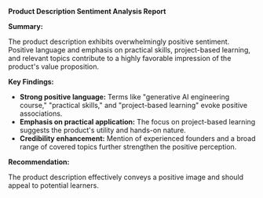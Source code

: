 **Product Description Sentiment Analysis Report**

**Summary:**

The product description exhibits overwhelmingly positive sentiment.  Positive language and emphasis on practical skills, project-based learning, and relevant topics contribute to a highly favorable impression of the product's value proposition.

**Key Findings:**

* **Strong positive language:**  Terms like "generative AI engineering course," "practical skills," and "project-based learning" evoke positive associations.
* **Emphasis on practical application:** The focus on project-based learning suggests the product's utility and hands-on nature.
* **Credibility enhancement:** Mention of experienced founders and a broad range of covered topics further strengthen the positive perception.

**Recommendation:**

The product description effectively conveys a positive image and should appeal to potential learners.
